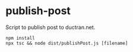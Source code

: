# publish-post

Script to publish post to ductran.net.

```nodejs
npm install
npx tsc && node dist/publishPost.js [filename]
```
